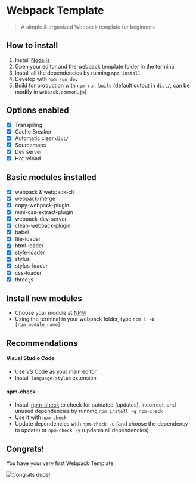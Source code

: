 # Webpack Template
> A simple & organized Webpack template for beginners

## How to install
1. Install [Node.js](https://nodejs.org/)
2. Open your editor and the webpack template folder in the terminal
3. Install all the dependencies by running `npm install`
4. Develop with `npm run dev`
5. Build for production with `npm run build` (default output in `dist/`, can be modify in `webpack.common.js`)

## Options enabled
- [x] Transpiling
- [x] Cache Breaker
- [x] Automatic clear `dist/`
- [x] Sourcemaps
- [x] Dev server
- [x] Hot reload

## Basic modules installed
- [x] webpack & webpack-cli
- [x] webpack-merge
- [x] copy-webpack-plugin
- [x] mini-css-extract-plugin
- [x] webpack-dev-server
- [x] clean-webpack-plugin
- [x] babel
- [x] file-loader
- [x] html-loader
- [x] style-loader
- [x] stylus
- [x] stylus-loader
- [x] css-loader
- [x] three.js

## Install new modules
- Choose your module at [NPM](https://www.npmjs.com/)
- Using the terminal in your webpack folder, type `npm i -D [npm_module_name]`

## Recommendations

#### Visual Studio Code
- Use VS Code as your main editor
- Install `language-stylus` extension

#### npm-check
- Install [npm-check](https://www.npmjs.com/package/npm-check) to check for outdated (updates), incorrect, and unused dependencies by running `npm install -g npm-check`
- Use it with `npm-check`
- Update dependencies with `npm-check -u` (and choose the dependency to update) or `npm-check -y` (updates all dependencies)

## Congrats!
You have your very first Webpack Template.

![Congrats dude!](https://media.giphy.com/media/sBLcw5Ic4QUTK/giphy.gif)